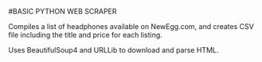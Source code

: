 #BASIC PYTHON WEB SCRAPER

Compiles a list of headphones available on NewEgg.com, and creates CSV
file including the title and price for each listing.

Uses BeautifulSoup4 and URLLib to download and parse HTML.